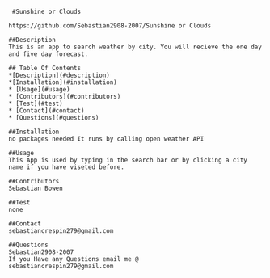      #Sunshine or Clouds
     
    https://github.com/Sebastian2908-2007/Sunshine or Clouds
    
    ##Description
    This is an app to search weather by city. You will recieve the one day and five day forecast.
    
    ## Table Of Contents
    *[Description](#description)
    *[Installation](#installation)
    * [Usage](#usage)
    * [Contributors](#contributors)
    * [Test](#test)
    * [Contact](#contact)
    * [Questions](#questions)
    
    ##Installation
    no packages needed It runs by calling open weather API
    
    ##Usage
    This App is used by typing in the search bar or by clicking a city name if you have viseted before.
    
    ##Contributors
    Sebastian Bowen
    
    ##Test 
    none
    
    ##Contact
    sebastiancrespin279@gmail.com
    
    ##Questions
    Sebastian2908-2007
    If you Have any Questions email me @
    sebastiancrespin279@gmail.com 
